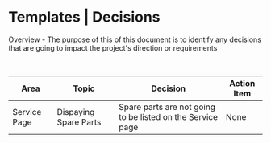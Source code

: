# Templates | Decisions

Overview - The purpose of this of this document is to identify any decisions that are going to impact the project's direction or requirements

<br>

| Area         | Topic                 | Decision                                                   | Action Item |
| ------------ | --------------------- | ---------------------------------------------------------- | ----------- |
| Service Page | Dispaying Spare Parts | Spare parts are not going to be listed on the Service page | None        |
